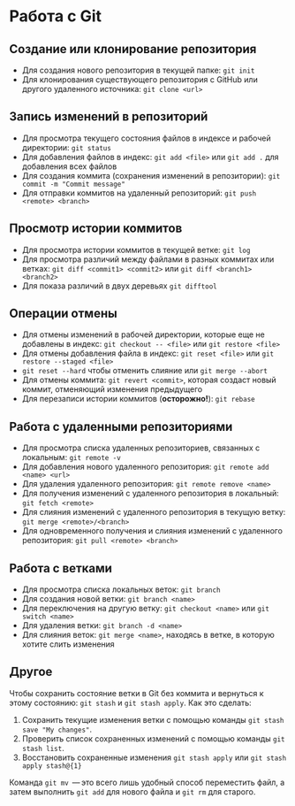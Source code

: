 # Работа с Git

## Создание или клонирование репозитория

* Для создания нового репозитория в текущей папке: `git init`
* Для клонирования существующего репозитория с GitHub или другого удаленного источника: `git clone <url>`

## Запись изменений в репозиторий

* Для просмотра текущего состояния файлов в индексе и рабочей директории: `git status`
* Для добавления файлов в индекс:  `git add <file>` или `git add .` для добавления всех файлов
* Для создания коммита (сохранения изменений в репозитории): `git commit -m "Commit message"`
* Для отправки коммитов на удаленный репозиторий: `git push <remote> <branch>`

## Просмотр истории коммитов

* Для просмотра истории коммитов в текущей ветке: `git log`
* Для просмотра различий между файлами в разных коммитах или ветках: `git diff <commit1> <commit2>` или `git diff <branch1> <branch2>`
* Для показа различий в двух деревьях `git difftool`
## Операции отмены

* Для отмены изменений в рабочей директории, которые еще не добавлены в индекс: `git checkout -- <file>` или `git restore <file>`
* Для отмены добавления файла в индекс: `git reset <file>` или `git restore --staged <file>`
* `git reset --hard` чтобы отменить слияние или `git merge --abort`
* Для отмены коммита: `git revert <commit>`, которая создаст новый коммит, отменяющий изменения предыдущего
* Для перезаписи истории коммитов (**осторожно!**): `git rebase`

## Работа с удаленными репозиториями

* Для просмотра списка удаленных репозиториев, связанных с локальным: `git remote -v`
* Для добавления нового удаленного репозитория: `git remote add <name> <url>`
* Для удаления удаленного репозитория: `git remote remove <name>`
* Для получения изменений с удаленного репозитория в локальный: `git fetch <remote>`
* Для слияния изменений с удаленного репозитория в текущую ветку: `git merge <remote>/<branch>`
* Для одновременного получения и слияния изменений с удаленного репозитория: `git pull <remote> <branch>`

## Работа с ветками

* Для просмотра списка локальных веток: `git branch`
* Для создания новой ветки: `git branch <name>`
* Для переключения на другую ветку: `git checkout <name>` или `git switch <name>`
* Для удаления ветки: `git branch -d <name>`
* Для слияния веток: `git merge <name>`, находясь в ветке, в которую хотите слить изменения

## Другое
Чтобы сохранить состояние ветки в Git без коммита и вернуться к этому состоянию: `git stash` и `git stash apply`. Как это сделать: 
1. Сохранить текущие изменения ветки с помощью команды `git stash save "My changes"`.
2. Проверить список сохраненных изменений с помощью команды `git stash list`.
3. Восстановить сохраненные изменения `git stash apply` или `git stash apply stash@{1}`

Команда `git mv`  — это всего лишь удобный способ переместить файл, а затем выполнить `git add` для нового файла и `git rm` для старого.

